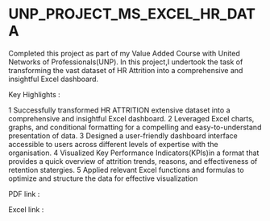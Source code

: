 # UNP_PROJECT_MS_EXCEL_HR_DATA

Completed this project as part of my Value Added Course with United Networks of Professionals(UNP). In this project,I undertook the task of transforming the vast dataset of HR Attrition into a comprehensive and insightful Excel dashboard.

Key Highlights :

1 Successfully transformed HR ATTRITION extensive dataset into a comprehensive and insightful Excel dashboard.
2 Leveraged Excel charts, graphs, and conditional formatting for a compelling and easy-to-understand presentation of data.
3 Designed a user-friendly dashboard interface accessible to users across different levels of expertise with the organisation.
4 Visualized Key Performance Indicators(KPIs)in a format that provides a quick overview of attrition trends, reasons, and effectiveness of retention statergies.
5 Applied relevant Excel functions and formulas to optimize and structure the data for effective visualization

PDF link : 

Excel link : 
